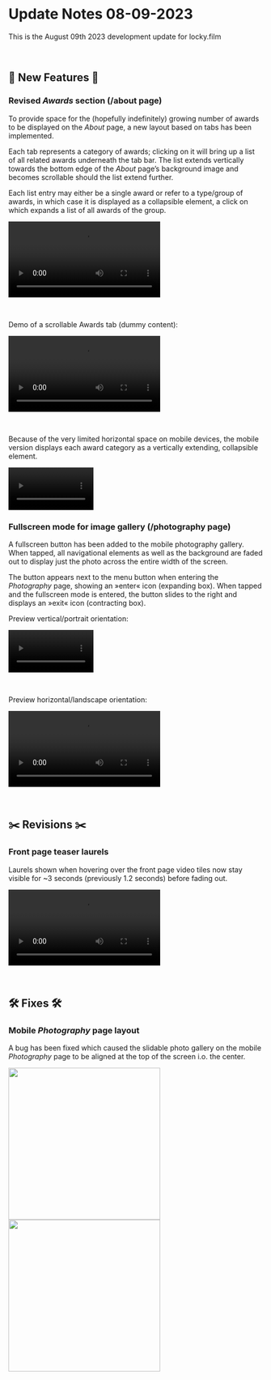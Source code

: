 # Update Notes 08-09-2023

This is the August 09th 2023 development update for locky.film

<br>

## 🚀 New Features 🚀

### Revised *Awards* section (/about page)

To provide space for the (hopefully indefinitely) growing number of awards to be displayed on the *About* page, a new layout based on tabs has been implemented.

Each tab represents a category of awards; clicking on it will bring up a list of all related awards underneath the tab bar. The list extends vertically towards the bottom edge of the *About* page’s background image and becomes scrollable should the list extend further.

Each list entry may either be a single award or refer to a type/group of awards, in which case it is displayed as a collapsible element, a click on which expands a list of all awards of the group.

<video 
  src     ="https://github.com/joh-sch/locky.film-Update-Notes/assets/39758027/6050f103-78ae-41c8-8472-f58ef47e774a" 
  controls="controls" 
  style   ="max-width: 100%;">
</video>

<br>

Demo of a scrollable Awards tab (dummy content):

<video 
  src     ="https://github.com/joh-sch/locky.film-Update-Notes/assets/39758027/fa935ad4-a858-4e20-b88b-153f3adbac0f" 
  controls="controls" 
  style   ="max-width: 100%;">
</video>

<br>

Because of the very limited horizontal space on mobile devices, the mobile version displays each award category as a vertically extending, collapsible element.

<video 
  src     ="https://github.com/joh-sch/locky.film-Update-Notes/assets/39758027/65686657-602b-4026-8a7f-8c01223fb332" 
  controls="controls" 
  style   ="max-width: 33.333%;">
</video>

### Fullscreen mode for image gallery (/photography page)

A fullscreen button has been added to the mobile photography gallery. When tapped, all navigational elements as well as the background are faded out to display just the photo across the entire width of the screen.

The button appears next to the menu button when entering the *Photography* page, showing an »enter« icon (expanding box). When tapped and the fullscreen mode is entered, the button slides to the right and displays an »exit« icon (contracting box).

Preview vertical/portrait orientation:

<video 
  src     ="https://github.com/joh-sch/locky.film-Update-Notes/assets/39758027/0eb6b361-aae6-4aba-bc4b-9d83b72c8508" 
  controls="controls" 
  style   ="max-width: 33.333%;">
</video>

<br>

Preview horizontal/landscape orientation:

<video 
  src     ="https://github.com/joh-sch/locky.film-Update-Notes/assets/39758027/bd8842d4-f9b7-4d87-9ff9-48eaf04108c6" 
  controls="controls" 
  style   ="max-width: 100%;">
</video>

<br>

## ✂️ Revisions ✂️

### Front page teaser laurels

Laurels shown when hovering over the front page video tiles now stay visible for ~3 seconds (previously 1.2 seconds) before fading out.

<video 
  src     ="https://github.com/joh-sch/locky.film-Update-Notes/assets/39758027/9eb09ff8-4d23-4751-a709-fec789c380cf" 
  controls="controls" 
  style   ="max-width: 100%;">
</video>

<br>

## 🛠️ Fixes 🛠️

### Mobile *Photography* page layout

A bug has been fixed which caused the slidable photo gallery on the mobile *Photography* page to be aligned at the top of the screen i.o. the center.

<img src="https://github.com/joh-sch/locky.film-Update-Notes/assets/39758027/46ede1eb-044b-4d21-8a3c-03c4007d5fa7" width="300">
<img src="https://github.com/joh-sch/locky.film-Update-Notes/assets/39758027/3d63c456-7000-43a8-a503-7d6cbdce97ba" width="300">
